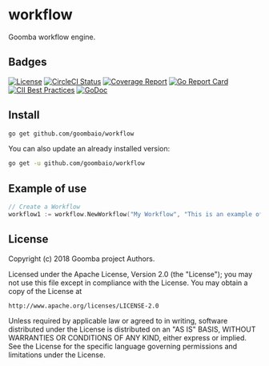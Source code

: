 # workflow

Goomba workflow engine.

## Badges

[![License][License-Image]][License-URL]
[![CircleCI Status][CircleCI-Image]][CircleCI-URL]
[![Coverage Report][Coverage-Image]][Coverage-URL]
[![Go Report Card][GoReportCard-Image]][GoReportCard-URL]
[![CII Best Practices][CII-Image]][CII-URL]
[![GoDoc][GoDoc-Image]][GoDoc-URL]

## Install

```bash
go get github.com/goombaio/workflow
```

You can also update an already installed version:

```bash
go get -u github.com/goombaio/workflow
```

## Example of use

```go
// Create a Workflow
workflow1 := workflow.NewWorkflow("My Workflow", "This is an example of workflow")
```

## License

Copyright (c) 2018 Goomba project Authors.

Licensed under the Apache License, Version 2.0 (the "License");
you may not use this file except in compliance with the License.
You may obtain a copy of the License at

    http://www.apache.org/licenses/LICENSE-2.0

Unless required by applicable law or agreed to in writing, software
distributed under the License is distributed on an "AS IS" BASIS,
WITHOUT WARRANTIES OR CONDITIONS OF ANY KIND, either express or implied.
See the License for the specific language governing permissions and
limitations under the License.

[License-Image]: https://img.shields.io/badge/License-Apache-blue.svg
[License-URL]: http://opensource.org/licenses/Apache
[CircleCI-Image]: https://circleci.com/gh/goombaio/workflow.svg?style=svg
[CircleCI-URL]: https://circleci.com/gh/goombaio/workflow
[Coverage-Image]: https://codecov.io/gh/goombaio/workflow/branch/master/graph/badge.svg
[Coverage-URL]: https://codecov.io/gh/goombaio/workflow
[GoReportCard-Image]: https://goreportcard.com/badge/github.com/goombaio/workflow
[GoReportCard-URL]: https://goreportcard.com/report/github.com/goombaio/workflow
[CII-Image]: https://bestpractices.coreinfrastructure.org/projects/2178/badge
[CII-URL]: https://bestpractices.coreinfrastructure.org/projects/2178
[GoDoc-Image]: https://godoc.org/github.com/goombaio/workflow?status.svg
[GoDoc-URL]: http://godoc.org/github.com/goombaio/workflow